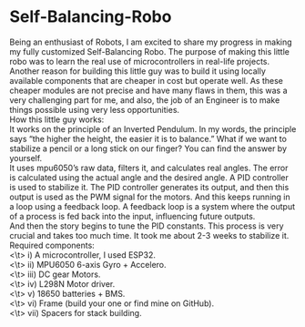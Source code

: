 # Self-Balancing-Robo
Being an enthusiast of Robots, I am excited to share my progress in making my fully customized Self-Balancing Robo. The purpose of making this little robo was to learn the real use of microcontrollers in real-life projects. Another reason for building this little guy was to build it using locally available components that are cheaper in cost but operate well. As these cheaper modules are not precise and have many flaws in them, this was a very challenging part for me, and also, the job of an Engineer is to make things possible using very less opportunities.<br>
How this little guy works:<br>
It works on the principle of an Inverted Pendulum. In my words, the principle says “the higher the height, the easier it is to balance.” What if we want to stabilize a pencil or a long stick on our finger? You can find the answer by yourself.<br>
It uses mpu6050’s raw data, filters it, and calculates real angles. The error is calculated using the actual angle and the desired angle. A PID controller is used to stabilize it. The PID controller generates its output, and then this output is used as the PWM signal for the motors. And this keeps running in a loop using a feedback loop. A feedback loop is a system where the output of a process is fed back into the input, influencing future outputs.<br>
And then the story begins to tune the PID constants. This process is very crucial and takes too much time. It took me about 2-3 weeks to stabilize it.<br>
Required components:<br>
<\t> i)	A microcontroller, I used ESP32.<br>
<\t> ii)	MPU6050 6-axis Gyro + Accelero.<br>
<\t> iii)	DC gear Motors.<br>
<\t> iv)	L298N Motor driver.<br>
<\t> v)	18650 batteries + BMS.<br>
<\t> vi)	Frame (build your one or find mine on GitHub).<br>
<\t> vii)	Spacers for stack building.<br>
